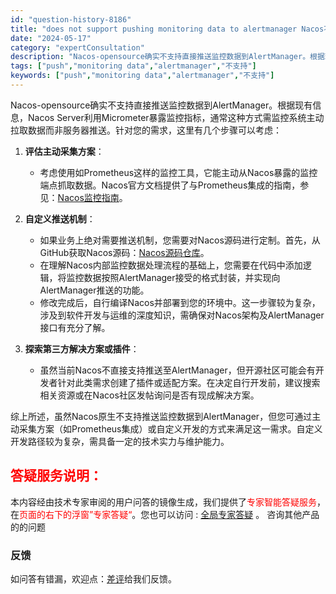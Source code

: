 ```yaml
---
id: "question-history-8186"
title: "does not support pushing monitoring data to alertmanager Nacos不支持push监控数据到alertmanager nacos-opensource"
date: "2024-05-17"
category: "expertConsultation"
description: "Nacos-opensource确实不支持直接推送监控数据到AlertManager。根据现有信息，Nacos Server利用Micrometer暴露监控指标，通常这种方式需监控系统主动拉取数据而非服务器推送。针对您的需求，这里有几个步骤可以考虑：1. **评估主动采集方案**：   - 考虑使用"
tags: ["push","monitoring data","alertmanager","不支持"]
keywords: ["push","monitoring data","alertmanager","不支持"]
---
```


Nacos-opensource确实不支持直接推送监控数据到AlertManager。根据现有信息，Nacos Server利用Micrometer暴露监控指标，通常这种方式需监控系统主动拉取数据而非服务器推送。针对您的需求，这里有几个步骤可以考虑：

1. **评估主动采集方案**：
   - 考虑使用如Prometheus这样的监控工具，它能主动从Nacos暴露的监控端点抓取数据。Nacos官方文档提供了与Prometheus集成的指南，参见：[Nacos监控指南](https://nacos.io/docs/latest/guide/admin/monitor-guide/)。

2. **自定义推送机制**：
   - 如果业务上绝对需要推送机制，您需要对Nacos源码进行定制。首先，从GitHub获取Nacos源码：[Nacos源码仓库](https://github.com/alibaba/nacos)。
   - 在理解Nacos内部监控数据处理流程的基础上，您需要在代码中添加逻辑，将监控数据按照AlertManager接受的格式封装，并实现向AlertManager推送的功能。
   - 修改完成后，自行编译Nacos并部署到您的环境中。这一步骤较为复杂，涉及到软件开发与运维的深度知识，需确保对Nacos架构及AlertManager接口有充分了解。

3. **探索第三方解决方案或插件**：
   - 虽然当前Nacos不直接支持推送至AlertManager，但开源社区可能会有开发者针对此类需求创建了插件或适配方案。在决定自行开发前，建议搜索相关资源或在Nacos社区发帖询问是否有现成解决方案。

综上所述，虽然Nacos原生不支持推送监控数据到AlertManager，但您可通过主动采集方案（如Prometheus集成）或自定义开发的方式来满足这一需求。自定义开发路径较为复杂，需具备一定的技术实力与维护能力。
## <font color="#FF0000">答疑服务说明：</font> 

本内容经由技术专家审阅的用户问答的镜像生成，我们提供了<font color="#FF0000">专家智能答疑服务</font>，在<font color="#FF0000">页面的右下的浮窗”专家答疑“</font>。您也可以访问 : [全局专家答疑](https://opensource.alibaba.com/chatBot) 。 咨询其他产品的的问题

### 反馈
如问答有错漏，欢迎点：[差评](https://ai.nacos.io/user/feedbackByEnhancerGradePOJOID?enhancerGradePOJOId=13546)给我们反馈。
